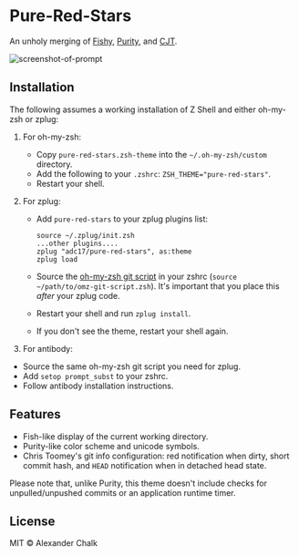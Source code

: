 # Pure-Red-Stars

An unholy merging of [Fishy](https://github.com/robbyrussell/oh-my-zsh/blob/master/themes/fishy.zsh-theme), [Purity](https://github.com/therealklanni/purity), and [CJT](https://github.com/christoomey/dotfiles/blob/77fb4084bd3f207aace80aa93a49769a6a298ddb/zsh/cjt.zsh-theme).

![screenshot-of-prompt](http://i.imgur.com/CgEfHVy.png)

## Installation

The following assumes a working installation of Z Shell and either oh-my-zsh or zplug:

1. For oh-my-zsh:
   * Copy `pure-red-stars.zsh-theme` into the `~/.oh-my-zsh/custom` directory.
   * Add the following to your `.zshrc`: `ZSH_THEME="pure-red-stars"`.
   * Restart your shell.

2. For zplug:
   * Add `pure-red-stars` to your zplug plugins list:

     ```
     source ~/.zplug/init.zsh
     ...other plugins....
     zplug "adc17/pure-red-stars", as:theme
     zplug load
     ```
   * Source the [oh-my-zsh git script](https://github.com/robbyrussell/oh-my-zsh/blob/e273cf004e1ff0510aee61416885f3003bcd15d9/lib/git.zsh) in your zshrc (`source ~/path/to/omz-git-script.zsh`). It's important that you place this *after* your zplug code.
   * Restart your shell and run `zplug install`.
   * If you don't see the theme, restart your shell again.

3. For antibody:
  * Source the same oh-my-zsh git script you need for zplug.
  * Add `setop prompt_subst` to your zshrc.
  * Follow antibody installation instructions.

## Features

* Fish-like display of the current working directory.
* Purity-like color scheme and unicode symbols.
* Chris Toomey's git info configuration: red notification when dirty, short commit hash, and `HEAD` notification when in detached head state.

Please note that, unlike Purity, this theme doesn't include checks for unpulled/unpushed commits or an application runtime timer.

## License

MIT © Alexander Chalk

